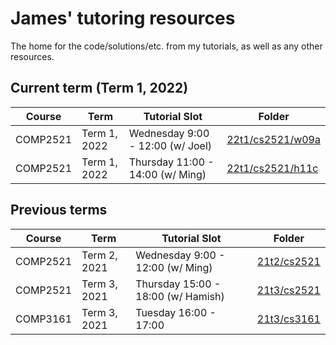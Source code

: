 # James' tutoring resources
The home for the code/solutions/etc. from my tutorials, as well as any other resources.

## Current term (Term 1, 2022)
| Course |    Term    |          Tutorial Slot           |                                      Folder                                           |
|--------|------------|----------------------------------|---------------------------------------------------------------------------------------|
|COMP2521|Term 1, 2022| Wednesday 9:00 - 12:00 (w/ Joel) |[22t1/cs2521/w09a](https://github.com/jedavidson/tutoring/blob/master/22t1/cs2521/w09a)|
|COMP2521|Term 1, 2022| Thursday 11:00 - 14:00 (w/ Ming) |[22t1/cs2521/h11c](https://github.com/jedavidson/tutoring/blob/master/22t1/cs2521/h11c)|

## Previous terms
| Course |    Term    |          Tutorial Slot           |                                      Folder                                        |
|--------|------------|----------------------------------|------------------------------------------------------------------------------------|
|COMP2521|Term 2, 2021| Wednesday 9:00 - 12:00 (w/ Ming) |[21t2/cs2521](https://github.com/jedavidson/tutoring/tree/21t2-finished/21t2/cs2521)|
|COMP2521|Term 3, 2021|Thursday 15:00 - 18:00 (w/ Hamish)|[21t3/cs2521](https://github.com/jedavidson/tutoring/tree/21t3-finished/21t3/cs2521)|
|COMP3161|Term 3, 2021|      Tuesday 16:00 - 17:00       |[21t3/cs3161](https://github.com/jedavidson/tutoring/tree/21t3-finished/21t3/cs2521)|
